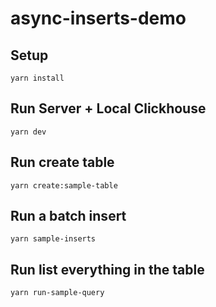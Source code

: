 # async-inserts-demo


## Setup 

`yarn install`


## Run Server + Local Clickhouse

`yarn dev`

## Run create table

`yarn create:sample-table`

## Run a batch insert

`yarn sample-inserts`

## Run list everything in the table

`yarn run-sample-query`
